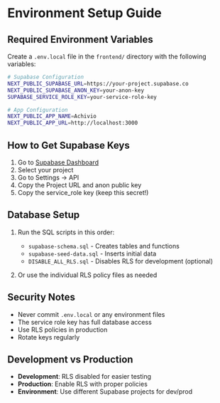 # Environment Setup Guide

## Required Environment Variables

Create a `.env.local` file in the `frontend/` directory with the following variables:

```bash
# Supabase Configuration
NEXT_PUBLIC_SUPABASE_URL=https://your-project.supabase.co
NEXT_PUBLIC_SUPABASE_ANON_KEY=your-anon-key
SUPABASE_SERVICE_ROLE_KEY=your-service-role-key

# App Configuration
NEXT_PUBLIC_APP_NAME=Achivio
NEXT_PUBLIC_APP_URL=http://localhost:3000
```

## How to Get Supabase Keys

1. Go to [Supabase Dashboard](https://supabase.com/dashboard)
2. Select your project
3. Go to Settings → API
4. Copy the Project URL and anon public key
5. Copy the service_role key (keep this secret!)

## Database Setup

1. Run the SQL scripts in this order:
   - `supabase-schema.sql` - Creates tables and functions
   - `supabase-seed-data.sql` - Inserts initial data
   - `DISABLE_ALL_RLS.sql` - Disables RLS for development (optional)

2. Or use the individual RLS policy files as needed

## Security Notes

- Never commit `.env.local` or any environment files
- The service role key has full database access
- Use RLS policies in production
- Rotate keys regularly

## Development vs Production

- **Development**: RLS disabled for easier testing
- **Production**: Enable RLS with proper policies
- **Environment**: Use different Supabase projects for dev/prod

